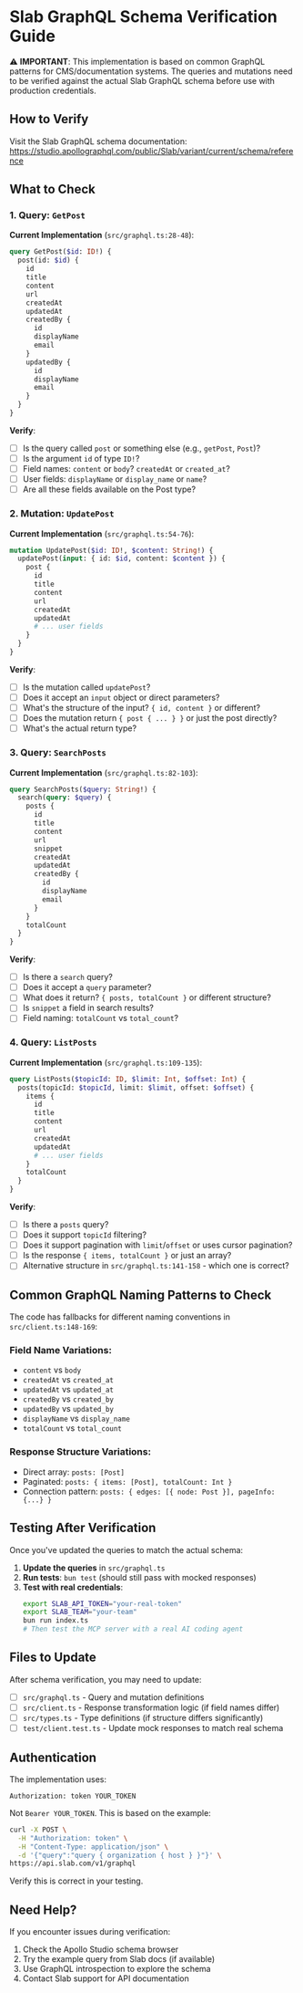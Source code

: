 # Slab GraphQL Schema Verification Guide

⚠️ **IMPORTANT**: This implementation is based on common GraphQL patterns for CMS/documentation systems. The queries and mutations need to be verified against the actual Slab GraphQL schema before use with production credentials.

## How to Verify

Visit the Slab GraphQL schema documentation:
https://studio.apollographql.com/public/Slab/variant/current/schema/reference

## What to Check

### 1. Query: `GetPost`

**Current Implementation** (`src/graphql.ts:28-48`):
```graphql
query GetPost($id: ID!) {
  post(id: $id) {
    id
    title
    content
    url
    createdAt
    updatedAt
    createdBy {
      id
      displayName
      email
    }
    updatedBy {
      id
      displayName
      email
    }
  }
}
```

**Verify**:
- [ ] Is the query called `post` or something else (e.g., `getPost`, `Post`)?
- [ ] Is the argument `id` of type `ID!`?
- [ ] Field names: `content` or `body`? `createdAt` or `created_at`?
- [ ] User fields: `displayName` or `display_name` or `name`?
- [ ] Are all these fields available on the Post type?

### 2. Mutation: `UpdatePost`

**Current Implementation** (`src/graphql.ts:54-76`):
```graphql
mutation UpdatePost($id: ID!, $content: String!) {
  updatePost(input: { id: $id, content: $content }) {
    post {
      id
      title
      content
      url
      createdAt
      updatedAt
      # ... user fields
    }
  }
}
```

**Verify**:
- [ ] Is the mutation called `updatePost`?
- [ ] Does it accept an `input` object or direct parameters?
- [ ] What's the structure of the input? `{ id, content }` or different?
- [ ] Does the mutation return `{ post { ... } }` or just the post directly?
- [ ] What's the actual return type?

### 3. Query: `SearchPosts`

**Current Implementation** (`src/graphql.ts:82-103`):
```graphql
query SearchPosts($query: String!) {
  search(query: $query) {
    posts {
      id
      title
      content
      url
      snippet
      createdAt
      updatedAt
      createdBy {
        id
        displayName
        email
      }
    }
    totalCount
  }
}
```

**Verify**:
- [ ] Is there a `search` query?
- [ ] Does it accept a `query` parameter?
- [ ] What does it return? `{ posts, totalCount }` or different structure?
- [ ] Is `snippet` a field in search results?
- [ ] Field naming: `totalCount` vs `total_count`?

### 4. Query: `ListPosts`

**Current Implementation** (`src/graphql.ts:109-135`):
```graphql
query ListPosts($topicId: ID, $limit: Int, $offset: Int) {
  posts(topicId: $topicId, limit: $limit, offset: $offset) {
    items {
      id
      title
      content
      url
      createdAt
      updatedAt
      # ... user fields
    }
    totalCount
  }
}
```

**Verify**:
- [ ] Is there a `posts` query?
- [ ] Does it support `topicId` filtering?
- [ ] Does it support pagination with `limit`/`offset` or uses cursor pagination?
- [ ] Is the response `{ items, totalCount }` or just an array?
- [ ] Alternative structure in `src/graphql.ts:141-158` - which one is correct?

## Common GraphQL Naming Patterns to Check

The code has fallbacks for different naming conventions in `src/client.ts:148-169`:

### Field Name Variations:
- `content` vs `body`
- `createdAt` vs `created_at`
- `updatedAt` vs `updated_at`
- `createdBy` vs `created_by`
- `updatedBy` vs `updated_by`
- `displayName` vs `display_name`
- `totalCount` vs `total_count`

### Response Structure Variations:
- Direct array: `posts: [Post]`
- Paginated: `posts: { items: [Post], totalCount: Int }`
- Connection pattern: `posts: { edges: [{ node: Post }], pageInfo: {...} }`

## Testing After Verification

Once you've updated the queries to match the actual schema:

1. **Update the queries** in `src/graphql.ts`
2. **Run tests**: `bun test` (should still pass with mocked responses)
3. **Test with real credentials**:
   ```bash
   export SLAB_API_TOKEN="your-real-token"
   export SLAB_TEAM="your-team"
   bun run index.ts
   # Then test the MCP server with a real AI coding agent
   ```

## Files to Update

After schema verification, you may need to update:

- [ ] `src/graphql.ts` - Query and mutation definitions
- [ ] `src/client.ts` - Response transformation logic (if field names differ)
- [ ] `src/types.ts` - Type definitions (if structure differs significantly)
- [ ] `test/client.test.ts` - Update mock responses to match real schema

## Authentication

The implementation uses:
```
Authorization: token YOUR_TOKEN
```

Not `Bearer YOUR_TOKEN`. This is based on the example:
```bash
curl -X POST \
  -H "Authorization: token" \
  -H "Content-Type: application/json" \
  -d '{"query":"query { organization { host } }"}' \
https://api.slab.com/v1/graphql
```

Verify this is correct in your testing.

## Need Help?

If you encounter issues during verification:
1. Check the Apollo Studio schema browser
2. Try the example query from Slab docs (if available)
3. Use GraphQL introspection to explore the schema
4. Contact Slab support for API documentation
